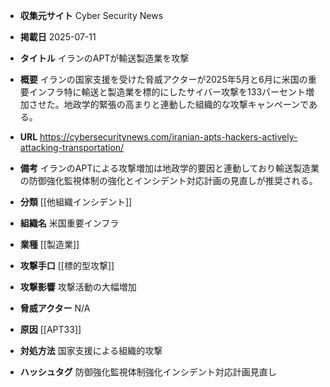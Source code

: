 - **収集元サイト**
Cyber Security News

- **掲載日**
2025-07-11

- **タイトル**
イランのAPTが輸送製造業を攻撃

- **概要**
イランの国家支援を受けた脅威アクターが2025年5月と6月に米国の重要インフラ特に輸送と製造業を標的にしたサイバー攻撃を133パーセント増加させた。地政学的緊張の高まりと連動した組織的な攻撃キャンペーンである。

- **URL**
https://cybersecuritynews.com/iranian-apts-hackers-actively-attacking-transportation/

- **備考**
イランのAPTによる攻撃増加は地政学的要因と連動しており輸送製造業の防御強化監視体制の強化とインシデント対応計画の見直しが推奨される。

- **分類**
[[他組織インシデント]]

- **組織名**
米国重要インフラ

- **業種**
[[製造業]]

- **攻撃手口**
[[標的型攻撃]]

- **攻撃影響**
攻撃活動の大幅増加

- **脅威アクター**
N/A

- **原因**
[[APT33]]

- **対処方法**
国家支援による組織的攻撃

- **ハッシュタグ**
防御強化監視体制強化インシデント対応計画見直し
